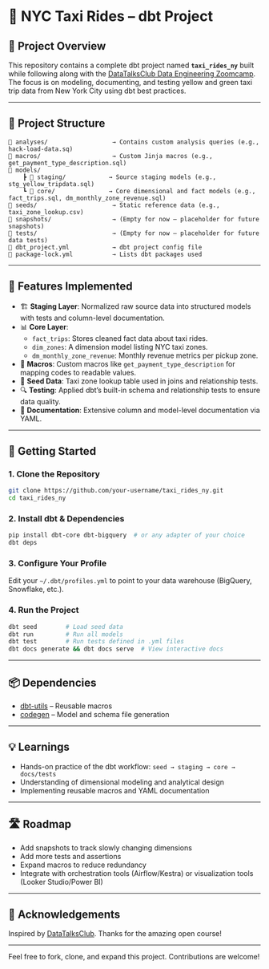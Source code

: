# 🗽 NYC Taxi Rides – dbt Project

## 📌 Project Overview
This repository contains a complete dbt project named **`taxi_rides_ny`** built while following along with the [DataTalksClub Data Engineering Zoomcamp](https://github.com/DataTalksClub/data-engineering-zoomcamp). The focus is on modeling, documenting, and testing yellow and green taxi trip data from New York City using dbt best practices.

---

## 🚕 Project Structure
```plaintext
📁 analyses/                  → Contains custom analysis queries (e.g., hack-load-data.sq)
📁 macros/                    → Custom Jinja macros (e.g., get_payment_type_description.sql)
📁 models/
    ┣ 📁 staging/            → Source staging models (e.g., stg_yellow_tripdata.sql)
    ┗ 📁 core/               → Core dimensional and fact models (e.g., fact_trips.sql, dm_monthly_zone_revenue.sql)
📁 seeds/                     → Static reference data (e.g., taxi_zone_lookup.csv)
📁 snapshots/                 → (Empty for now – placeholder for future snapshots)
📁 tests/                     → (Empty for now – placeholder for future data tests)
📄 dbt_project.yml            → dbt project config file
📄 package-lock.yml           → Lists dbt packages used
```

---

## 🧠 Features Implemented
- 🏗️ **Staging Layer**: Normalized raw source data into structured models with tests and column-level documentation.
- 📊 **Core Layer**:
  - `fact_trips`: Stores cleaned fact data about taxi rides.
  - `dim_zones`: A dimension model listing NYC taxi zones.
  - `dm_monthly_zone_revenue`: Monthly revenue metrics per pickup zone.
- 🔁 **Macros**: Custom macros like `get_payment_type_description` for mapping codes to readable values.
- 📜 **Seed Data**: Taxi zone lookup table used in joins and relationship tests.
- 🔍 **Testing**: Applied dbt’s built-in schema and relationship tests to ensure data quality.
- 🧾 **Documentation**: Extensive column and model-level documentation via YAML.

---

## 🚀 Getting Started
### 1. Clone the Repository
```bash
git clone https://github.com/your-username/taxi_rides_ny.git
cd taxi_rides_ny
```

### 2. Install dbt & Dependencies
```bash
pip install dbt-core dbt-bigquery  # or any adapter of your choice
dbt deps
```

### 3. Configure Your Profile
Edit your `~/.dbt/profiles.yml` to point to your data warehouse (BigQuery, Snowflake, etc.).

### 4. Run the Project
```bash
dbt seed        # Load seed data
dbt run         # Run all models
dbt test        # Run tests defined in .yml files
dbt docs generate && dbt docs serve  # View interactive docs
```

---

## 📦 Dependencies
- [dbt-utils](https://hub.getdbt.com/dbt-labs/dbt_utils/latest/) – Reusable macros
- [codegen](https://hub.getdbt.com/dbt-labs/codegen/latest/) – Model and schema file generation

---

## 💡 Learnings
- Hands-on practice of the dbt workflow: `seed → staging → core → docs/tests`
- Understanding of dimensional modeling and analytical design
- Implementing reusable macros and YAML documentation

---

## 🛣️ Roadmap
- Add snapshots to track slowly changing dimensions
- Add more tests and assertions
- Expand macros to reduce redundancy
- Integrate with orchestration tools (Airflow/Kestra) or visualization tools (Looker Studio/Power BI)

---

## 🙌 Acknowledgements
Inspired by [DataTalksClub](https://github.com/DataTalksClub/data-engineering-zoomcamp). Thanks for the amazing open course!

---

Feel free to fork, clone, and expand this project. Contributions are welcome!

